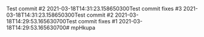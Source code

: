 Test commit #2 2021-03-18T14:31:23.158650300Test commit fixes #3 2021-03-18T14:31:23.158650300Test commit #2 2021-03-18T14:29:53.165630700Test commit fixes #1 2021-03-18T14:29:53.165630700# mpHkupa
